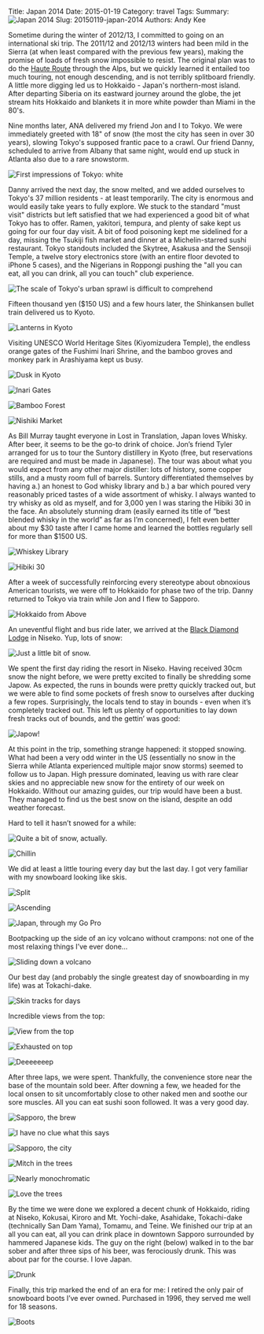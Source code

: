 Title: Japan 2014
Date: 2015-01-19
Category: travel
Tags:
Summary: ![Japan 2014]({filename}/img/photo-essay-japan-2014/summary.jpg)
Slug: 20150119-japan-2014
Authors: Andy Kee

Sometime during the winter of 2012/13, I committed to going on an international ski trip. The 2011/12 and 2012/13 winters had been mild in the Sierra (at when least compared with the previous few years), making the promise of loads of fresh snow impossible to resist. The original plan was to do the [Haute Route](http://en.wikipedia.org/wiki/Haute_Route) through the Alps, but we quickly learned it entailed too much touring, not enough descending, and is not terribly splitboard friendly. A little more digging led us to Hokkaido - Japan's northern-most island. After departing Siberia on its eastward journey around the globe, the jet stream hits Hokkaido and blankets it in more white powder than Miami in the 80's.

Nine months later, ANA delivered my friend Jon and I to Tokyo. We were immediately greeted with 18" of snow (the most the city has seen in over 30 years), slowing Tokyo's supposed frantic pace to a crawl. Our friend Danny, scheduled to arrive from Albany that same night, would end up stuck in Atlanta also due to a rare snowstorm.

![First impressions of Tokyo: white]({filename}/img/photo-essay-japan-2014/tokyo-snow.jpg)

Danny arrived the next day, the snow melted, and we added ourselves to Tokyo's 37 million residents - at least temporarily. The city is enormous and would easily take years to fully explore. We stuck to the standard "must visit" districts but left satisfied that we had experienced a good bit of what Tokyo has to offer. Ramen, yakitori, tempura, and plenty of sake kept us going for our four day visit. A bit of food poisoning kept me sidelined for a day, missing the Tsukiji fish market and dinner at a Michelin-starred sushi restaurant. Tokyo standouts included the Skytree, Asakusa and the Sensoji Temple, a twelve story electronics store (with an entire floor devoted to iPhone 5 cases), and the Nigerians in Roppongi pushing the "all you can eat, all you can drink, all you can touch" club experience.

![The scale of Tokyo's urban sprawl is difficult to comprehend]({filename}/img/photo-essay-japan-2014/tokyo-skytree.jpg)

Fifteen thousand yen ($150 US) and a few hours later, the Shinkansen bullet train delivered us to Kyoto.

![Lanterns in Kyoto]({filename}/img/photo-essay-japan-2014/kyoto-lanterns.jpg)

Visiting UNESCO World Heritage Sites (Kiyomizudera Temple), the endless orange gates of the Fushimi Inari Shrine, and the bamboo groves and monkey park in Arashiyama kept us busy.

![Dusk in Kyoto]({filename}/img/photo-essay-japan-2014/kyoto-dusk.jpg)

![Inari Gates]({filename}/img/photo-essay-japan-2014/kyoto-gates.jpg)

![Bamboo Forest]({filename}/img/photo-essay-japan-2014/kyoto-bamboo.jpg)

![Nishiki Market]({filename}/img/photo-essay-japan-2014/kyoto-market.jpg)

As Bill Murray taught everyone in  Lost in Translation, Japan loves Whisky. After beer, it seems to be the go-to drink of choice. Jon’s friend Tyler arranged for us to tour the Suntory distillery in Kyoto (free, but reservations are required and must be made in Japanese). The tour was about what you would expect from any other major distiller: lots of history, some copper stills, and a musty room full of barrels. Suntory differentiated themselves by having a.) an honest to God whisky library and b.) a bar which poured very reasonably priced tastes of a wide assortment of whisky. I always wanted to try whisky as old as myself, and for 3,000 yen I was staring the Hibiki 30 in the face. An absolutely stunning dram (easily earned its title of “best blended whisky in the world” as far as I’m concerned), I felt even better about my $30 taste after I came home and learned the bottles regularly sell for more than $1500 US.

![Whiskey Library]({filename}/img/photo-essay-japan-2014/whiskey-library.jpg)

![Hibiki 30]({filename}/img/photo-essay-japan-2014/whiskey.jpg)

After a week of successfully reinforcing every stereotype about obnoxious American tourists, we were off to Hokkaido for phase two of the trip. Danny returned to Tokyo via train while Jon and I flew to Sapporo.

![Hokkaido from Above]({filename}/img/photo-essay-japan-2014/hokkaido-aerial.jpg)

An uneventful flight and bus ride later, we arrived at the [Black Diamond Lodge](http://www.bdlodge.com/) in Niseko. Yup, lots of snow:

![Just a little bit of snow.]({filename}/img/photo-essay-japan-2014/black-diamond-lodge.jpg)

We spent the first day riding the resort in Niseko. Having received 30cm snow the night before, we were pretty excited to finally be shredding some Japow. As expected, the runs in bounds were pretty quickly tracked out, but we were able to find some pockets of fresh snow to ourselves after ducking a few ropes. Surprisingly, the locals tend to stay in bounds - even when it’s completely tracked out. This left us plenty of opportunities to lay down fresh tracks out of bounds, and the gettin’ was good:

![Japow!]({filename}/img/photo-essay-japan-2014/selfie1.jpg)

At this point in the trip, something strange happened: it stopped snowing. What had been a very odd winter in the US (essentially no snow in the Sierra while Atlanta experienced multiple major snow storms) seemed to follow us to Japan. High pressure dominated, leaving us with rare clear skies and no appreciable new snow for the entirety of our week on Hokkaido. Without our amazing guides, our trip would have been a bust. They managed to find us the best snow on the island, despite an odd weather forecast.

Hard to tell it hasn’t snowed for a while:

![Quite a bit of snow, actually.]({filename}/img/photo-essay-japan-2014/snowy-trees.jpg)

![Chillin]({filename}/img/photo-essay-japan-2014/selfie2.jpg)

We did at least a little touring every day but the last day. I got very familiar with my snowboard looking like skis.

![Split]({filename}/img/photo-essay-japan-2014/skinning.jpg)

![Ascending]({filename}/img/photo-essay-japan-2014/group.jpg)

![Japan, through my Go Pro]({filename}/img/photo-essay-japan-2014/coming-down.jpg)

Bootpacking up the side of an icy volcano without crampons: not one of the most relaxing things I’ve ever done…

![Sliding down a volcano]({filename}/img/photo-essay-japan-2014/volcano.jpg)

Our best day (and probably the single greatest day of snowboarding in my life) was at Tokachi-dake.

![Skin tracks for days]({filename}/img/photo-essay-japan-2014/selfie3.jpg)

Incredible views from the top:

![View from the top]({filename}/img/photo-essay-japan-2014/hokkaido-mountains.jpg)

![Exhausted on top]({filename}/img/photo-essay-japan-2014/selfie4.jpg)

![Deeeeeeep]({filename}/img/photo-essay-japan-2014/selfie5.jpg)

After three laps, we were spent. Thankfully, the convenience store near the base of the mountain sold beer. After downing a few, we headed for the local onsen to sit uncomfortably close to other naked men and soothe our sore muscles. All you can eat sushi soon followed. It was a very good day.

![Sapporo, the brew]({filename}/img/photo-essay-japan-2014/beer.jpg)

![I have no clue what this says]({filename}/img/photo-essay-japan-2014/sign.jpg)

![Sapporo, the city]({filename}/img/photo-essay-japan-2014/sapporo.jpg)

![Mitch in the trees]({filename}/img/photo-essay-japan-2014/mitch.jpg)

![Nearly monochromatic]({filename}/img/photo-essay-japan-2014/birch.jpg)

![Love the trees]({filename}/img/photo-essay-japan-2014/selfie6.jpg)

By the time we were done we explored a decent chunk of Hokkaido, riding at Niseko, Kokusai, Kiroro and Mt. Yochi-dake, Asahidake, Tokachi-dake (technically San Dam Yama), Tomamu, and Teine. We finished our trip at an all you can eat, all you can drink place in downtown Sapporo surrounded by hammered Japanese kids. The guy on the right (below) walked in to the bar sober and after three sips of his beer, was ferociously drunk. This was about par for the course. I love Japan.

![Drunk]({filename}/img/photo-essay-japan-2014/japanese-kids.jpg)

Finally, this trip marked the end of an era for me: I retired the only pair of snowboard boots I’ve ever owned. Purchased in 1996, they served me well for 18 seasons. 

![Boots]({filename}/img/photo-essay-japan-2014/boots.jpg)
